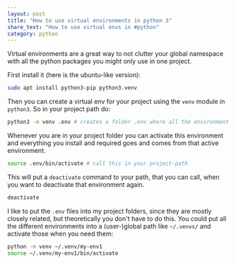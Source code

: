 ```yaml
---
layout: post
title: "How to use virtual environments in python 3"
share_text: "How to use virtual envs in #python"
category: python
---
```


Virtual environments are a great way to not clutter your global namespace with all the python packages you might only
use in one project.

First install it (here is the ubuntu-like version):

```bash
sudo apt install python3-pip python3.venv
```

Then you can create a virtual env for your project using the `venv` module in `python3`. So in your project path do:

```bash
python3 -m venv .env # creates a folder .env where all the environment is stored
```

Whenever you are in your project folder you can activate this environment and everything you install and required goes
and comes from that active environment.

```bash
source .env/bin/activate # call this in your project-path
```

This will put a `deactivate` command to your path, that you can call, when you want to deactivate that environment again.

```bash
deactivate
```

I like to put the `.env` files into my project folders, since they are mostly closely related, but theoretically you don't
have to do this. You could put all the different environments into a (user-)global path like `~/.venvs/` and activate
those when you need them:

```bash
python -m venv ~/.venv/my-env1
source ~/.venv/my-env1/bin/activate
```
